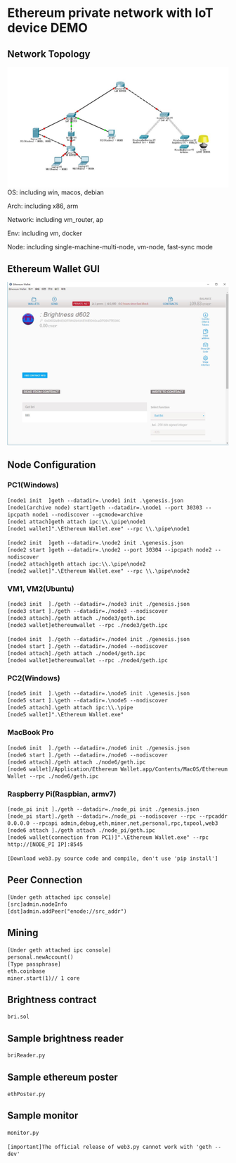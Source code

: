 # Ethereum private network with IoT device DEMO

## Network Topology
![network topology][1]
OS: including win, macos, debian

Arch: including x86, arm

Network: including vm_router, ap

Env: including vm, docker

Node: including single-machine-multi-node, vm-node, fast-sync mode


## Ethereum Wallet GUI
![ethwallet sample screen][2]

## Node Configuration

### PC1(Windows)

    [node1 init  ]geth --datadir=.\node1 init .\genesis.json
    [node1(archive node) start]geth --datadir=.\node1 --port 30303 --ipcpath node1 --nodiscover --gcmode=archive
    [node1 attach]geth attach ipc:\\.\pipe\node1
    [node1 wallet]".\Ethereum Wallet.exe" --rpc \\.\pipe\node1
    
    [node2 init  ]geth --datadir=.\node2 init .\genesis.json
    [node2 start ]geth --datadir=.\node2 --port 30304 --ipcpath node2 --nodiscover
    [node2 attach]geth attach ipc:\\.\pipe\node2
    [node2 wallet]".\Ethereum Wallet.exe" --rpc \\.\pipe\node2
    
### VM1, VM2(Ubuntu)

    [node3 init  ]./geth --datadir=./node3 init ./genesis.json
    [node3 start ]./geth --datadir=./node3 --nodiscover
    [node3 attach]./geth attach ./node3/geth.ipc
    [node3 wallet]ethereumwallet --rpc ./node3/geth.ipc
    
    [node4 init  ]./geth --datadir=./node4 init ./genesis.json
    [node4 start ]./geth --datadir=./node4 --nodiscover
    [node4 attach]./geth attach ./node4/geth.ipc
    [node4 wallet]ethereumwallet --rpc ./node4/geth.ipc

### PC2(Windows)
    [node5 init  ].\geth --datadir=.\node5 init .\genesis.json
    [node5 start ].\geth --datadir=.\node5 --nodiscover
    [node5 attach].\geth attach ipc:\\.\pipe
    [node5 wallet]".\Ethereum Wallet.exe"
    
### MacBook Pro
    [node6 init  ]./geth --datadir=./node6 init ./genesis.json
    [node6 start ]./geth --datadir=./node6 --nodiscover
    [node6 attach]./geth attach ./node6/geth.ipc
    [node6 wallet]/Application/Ethereum Wallet.app/Contents/MacOS/Ethereum Wallet --rpc ./node6/geth.ipc

### Raspberry Pi(Raspbian, armv7)

    [node_pi init ]./geth --datadir=./node_pi init ./genesis.json
    [node_pi start]./geth --datadir=./node_pi --nodiscover --rpc --rpcaddr 0.0.0.0 --rpcapi admin,debug,eth,miner,net,personal,rpc,txpool,web3
    [node6 attach ]./geth attach ./node_pi/geth.ipc
    [node6 wallet(connection from PC1)]".\Ethereum Wallet.exe" --rpc http://[NODE_PI IP]:8545
    
    [Download web3.py source code and compile, don't use 'pip install']
    
## Peer Connection

    [Under geth attached ipc console]
    [src]admin.nodeInfo
    [dst]admin.addPeer("enode://src_addr")
    
## Mining
    [Under geth attached ipc console]
    personal.newAccount()
    [Type passphrase]
    eth.coinbase
    miner.start(1)// 1 core
    
## Brightness contract

    bri.sol

## Sample brightness reader

    briReader.py

## Sample ethereum poster

    ethPoster.py
    
## Sample monitor
    monitor.py
    
    [important]The official release of web3.py cannot work with 'geth --dev'


  [1]: https://github.com/bonboru93/eth_prinet_demo/blob/master/topology.JPG
  [2]: https://github.com/bonboru93/eth_prinet_demo/blob/master/sample.JPG
